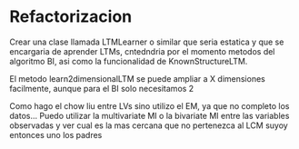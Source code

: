 # Refactorizacion

Crear una clase llamada LTMLearner o similar que seria estatica y que se encargaria de aprender LTMs, cntedndria por el momento metodos del algoritmo BI, asi como la funcionalidad de KnownStructureLTM.

El metodo learn2dimensionalLTM se puede ampliar a X dimensiones facilmente, aunque para el BI solo necesitamos 2

Como hago el chow liu entre LVs sino utilizo el EM, ya que no completo los datos... Puedo utilizar la multivariate MI o la bivariate MI entre las variables observadas y ver cual es la mas cercana que no pertenezca al LCM suyoy entonces uno los padres